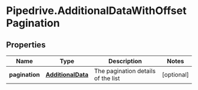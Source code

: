 # Pipedrive.AdditionalDataWithOffsetPagination

## Properties

Name | Type | Description | Notes
------------ | ------------- | ------------- | -------------
**pagination** | [**AdditionalData**](AdditionalData.md) | The pagination details of the list | [optional] 


